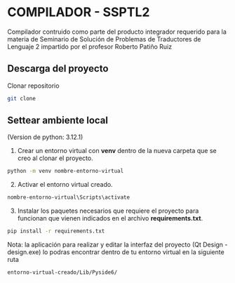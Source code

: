 # COMPILADOR - SSPTL2

Compilador contruido como parte del producto integrador requerido para la materia de Seminario de Solución de Problemas de Traductores de Lenguaje 2 impartido por el profesor Roberto Patiño Ruiz

## Descarga del proyecto

Clonar  repositorio

```bash
git clone
```

## Settear ambiente local
(Version de python: 3.12.1)

1. Crear un entorno virtual con **venv** dentro de la nueva carpeta que se creo al clonar el proyecto.

```bash
python -m venv nombre-entorno-virtual
```

2. Activar el entorno virtual creado.
```bash
nombre-entorno-virtual\Scripts\activate
```

3. Instalar los paquetes necesarios que requiere el proyecto para funcionan que vienen indicados en el archivo **requirements.txt**.
```bash
pip install -r requirements.txt
```

Nota: la aplicación para realizar y editar la interfaz del proyecto (Qt Design - design.exe) lo podras encontrar dentro de tu entorno virtual en la siguiente ruta
```bash
entorno-virtual-creado/Lib/Pyside6/
```
